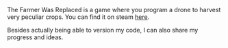 The Farmer Was Replaced is a game where you program a drone to harvest very
peculiar crops. You can find it on steam
[here](https://store.steampowered.com/app/2060160/The_Farmer_Was_Replaced/).

Besides actually being able to version my code, I can also share my progress and
ideas.
